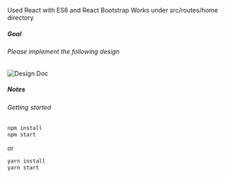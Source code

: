 Used React with ES6 and React Bootstrap
Works under src/routes/home directory

##### Goal
###### Please implement the following design 
 ![Design Doc](http://www.purelybranded.com/wp-content/uploads/2012/09/responsive-web-design-a-working-example.gif)
 
##### Notes
###### Getting started
```javascript 
npm install
npm start
```
or 
```javascript 
yarn install
yarn start
```


